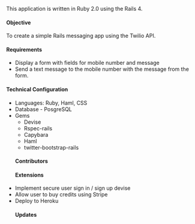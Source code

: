 This application is written in Ruby 2.0 using the Rails 4.
<h4>Objective</h4>
To create a simple Rails messaging app using the Twilio API.
<h4>Requirements</h4>
<ul>
<li>Display a form with fields for mobile number and message</li>
<li>Send a text message to the mobile number with the message from the form.</li>
</ul>
<h4>Technical Configuration</h4>
<ul>
<li>Languages: Ruby, Haml, CSS</li>
<li>Database - PosgreSQL</li>
<li>Gems
  <ul>
  <li>Devise</li>
  <li>Rspec-rails</li>
  <li>Capybara</li>
  <li>Haml</li>
  <li>twitter-bootstrap-rails</li>

</ul>
<h4>Contributors</h4>

<h4>Extensions</h4>
<li>Implement secure user sign in / sign up devise</li>
<li>Allow user to buy credits using Stripe</li>
<li>Deploy to Heroku</li>
<h4>Updates</h4><ul>
</ul>

